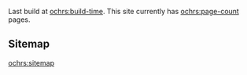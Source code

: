 Last build at <ochrs:build-time>. This site currently has <ochrs:page-count> pages.

## Sitemap

<ochrs:sitemap>